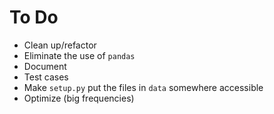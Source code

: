 # To Do
* Clean up/refactor
* Eliminate the use of `pandas`
* Document
* Test cases
* Make `setup.py` put the files in `data` somewhere accessible
* Optimize (big frequencies)
